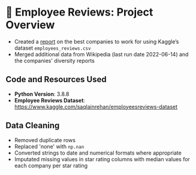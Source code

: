 # :briefcase: Employee Reviews: Project Overview
* Created a [report](https://github.com/ayanoyamamoto0/assignments_2021-2022/blob/main/data_wrangling_1/data_wrangling_1_assignment_report.pdf) on the best companies to work for using Kaggle’s dataset `employees_reviews.csv`
* Merged additional data from Wikipedia (last run date 2022-06-14) and the companies' diversity reports

## Code and Resources Used
* **Python Version**: 3.8.8
* **Employee Reviews Dataset**: https://www.kaggle.com/saqlainrehan/employeesreviews-dataset

## Data Cleaning
* Removed duplicate rows
* Replaced 'none' with `np.nan`
* Converted strings to date and numerical formats where appropriate
* Imputated missing values in star rating columns with median values for each company per star rating
